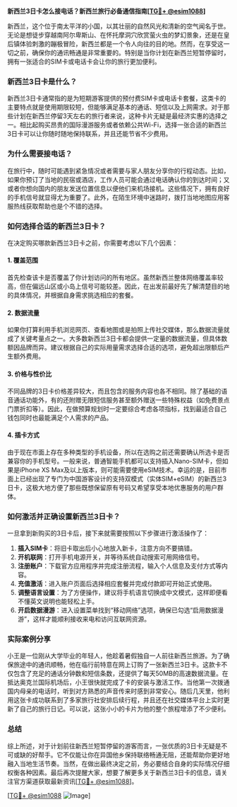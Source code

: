 **新西兰3日卡怎么接电话？新西兰旅行必备通信指南[[TG💪+ @esim1088](https://t.me/s/esim1088)]**

新西兰，这个位于南太平洋的小国，以其壮丽的自然风光和清新的空气闻名于世。无论是想徒步穿越南阿尔卑斯山、在怀托摩洞穴欣赏萤火虫的梦幻景象，还是在皇后镇体验刺激的蹦极冒险，新西兰都是一个令人向往的目的地。然而，在享受这一切之前，确保你的通讯畅通是非常重要的。特别是当你计划在新西兰短暂停留时，拥有一张适合的SIM卡或电话卡会让你的旅行更加便利。

### 新西兰3日卡是什么？

新西兰3日卡通常指的是为短期游客提供的预付费SIM卡或电话卡套餐，这类卡的主要特点就是使用期限较短，但能够满足基本的通话、短信以及上网需求。对于那些计划在新西兰停留3天左右的旅行者来说，这种卡片无疑是最经济实惠的选择之一。相比起购买昂贵的国际漫游服务或者依赖公共Wi-Fi，选择一张合适的新西兰3日卡可以让你随时随地保持联系，并且还能节省不少费用。

### 为什么需要接电话？

在旅行中，随时可能遇到紧急情况或者需要与家人朋友分享你的行程动态。比如，如果你预订了当地的民宿或酒店，工作人员可能会通过电话确认你的到达时间；又或者你想向国内的朋友发送位置信息以便他们来机场接机。这些情况下，拥有良好的手机信号就显得尤为重要了。此外，在陌生环境中迷路时，拨打当地地图应用客服热线获取帮助也是个不错的选择。

### 如何选择合适的新西兰3日卡？

在决定购买哪款新西兰3日卡之前，你需要考虑以下几个因素：

#### 1. 覆盖范围
首先检查该卡是否覆盖了你计划访问的所有地区。虽然新西兰整体网络覆盖率较高，但在偏远山区或小岛上信号可能较差。因此，在出发前最好先了解清楚目的地的具体情况，并根据自身需求挑选相应的套餐。

#### 2. 数据流量
如果你打算利用手机浏览网页、查看地图或是拍照上传社交媒体，那么数据流量就成了关键考量点之一。大多数新西兰3日卡都会提供一定量的数据流量，但具体数额因品牌而异。建议根据自己的实际用量需求选择合适的选项，避免超出限额后产生额外费用。

#### 3. 价格与性价比
不同品牌的3日卡价格差异较大，而且包含的服务内容也各不相同。除了基础的语音通话功能外，有的还附赠无限短信服务甚至额外赠送一些特殊权益（如免费景点门票折扣等）。因此，在做预算规划时一定要综合考虑各项指标，找到最适合自己钱包同时也最能满足个人需求的产品。

#### 4. 插卡方式
由于现在市面上存在多种类型的手机设备，所以在选购之前还需要确认所选卡是否兼容你的手机型号。一般来说，普通智能手机都可以支持插入Nano-SIM卡，但如果是iPhone XS Max及以上版本，则可能需要使用eSIM技术。幸运的是，目前市面上已经出现了专门为中国游客设计的支持双模式（实体SIM+eSIM）的新西兰3日卡，这极大地方便了那些既想保留原有号码又希望享受本地优惠服务的用户群体。

### 如何激活并正确设置新西兰3日卡？

一旦拿到新购买的3日卡后，接下来就需要按照以下步骤进行激活操作了：

1. **插入SIM卡**：将旧卡取出后小心地放入新卡，注意方向不要搞错。
2. **开机联网**：打开手机电源开关，并等待系统自动搜索可用网络信号。
3. **注册账户**：下载官方应用程序并完成注册流程，输入个人信息及支付方式等内容。
4. **充值激活**：进入账户页面后选择相应套餐并完成付款即可开始正式使用。
5. **调整语言设置**：为了方便操作，建议将手机语言切换成中文模式，这样即便看不懂英文说明也能轻松上手。
6. **开启数据漫游**：进入设置菜单找到“移动网络”选项，确保已勾选“启用数据漫游”，这样才能顺利接收来电和访问互联网资源。

### 实际案例分享

小王是一位刚从大学毕业的年轻人，他趁着暑假独自一人前往新西兰旅游。为了确保旅途中的通讯顺畅，他在临行前特意在网上订购了一张新西兰3日卡。这款卡不仅包含了充足的通话分钟数和短信条数，还提供了每天50MB的高速数据流量。在抵达奥克兰国际机场后，小王很快就完成了卡的安装与激活工作。当他第一次拨通国内母亲的电话时，听到对方熟悉的声音传来时感到非常安心。随后几天里，他利用这张卡成功联系到了多家旅行社安排后续行程，并且还在社交媒体平台上实时更新了自己的旅行日记。可以说，这张小小的卡片为他的整个旅程增添了不少便利。

### 总结

综上所述，对于计划前往新西兰短暂停留的游客而言，一张优质的3日卡无疑是不可或缺的好帮手。它不仅能让你在异国他乡保持联络畅通无阻，还能帮助你更好地融入当地生活节奏。当然，在做出最终决定之前，务必要结合自身的实际情况仔细权衡各种因素。最后再次提醒大家，想要了解更多关于新西兰3日卡的信息，请关注官方渠道获取最新资讯[[TG💪+ @esim1088](https://t.me/s/esim1088)]。

[[TG💪+ @esim1088](https://t.me/s/esim1088) ![Image](https://i.postimg.cc/4NQfJmqS/Snipaste-2025-05-13-00-14-12.png)]